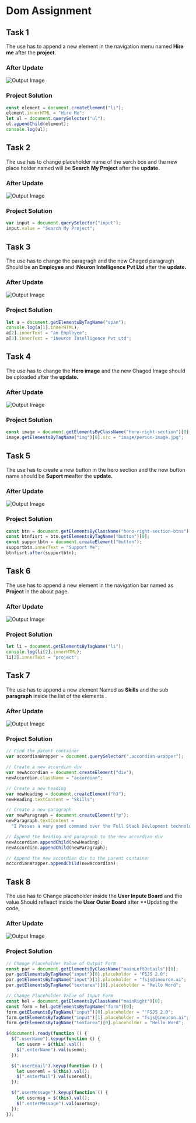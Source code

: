# Dom Assignment

## **Task 1**

The use has to append a new element in the navigation menu named **Hire me** after the **project**.

### **After Update**

![Output Image](./firstAssignmentImage/task1Output.png)

### **Project Solution**

```js
const element = document.createElement("li");
element.innerHTML = "Hire Me";
let ul = document.querySelector("ul");
ul.appendChild(element);
console.log(ul);
```

## **Task 2**

The use has to change placeholder name of the serch box and the new place holder named will be **Search My Project** after the **update.**

### **After Update**

![Output Image](./firstAssignmentImage/task2Output.png)

### **Project Solution**

```js
var input = document.querySelector("input");
input.value = "Search My Project";
```

## **Task 3**

The use has to change the paragragh and the new Chaged paragragh Should be **an Employee** and **iNeuron Intelligence Pvt Ltd** after the **update.**

### **After Update**

![Output Image](./firstAssignmentImage/task3Output.png)

### **Project Solution**

```js
let a = document.getElementsByTagName("span");
console.log(a[1].innerHTML);
a[2].innerText = "an Employee";
a[3].innerText = "iNeuron Intelligence Pvt Ltd";
```

## **Task 4**

The use has to change the **Hero image** and the new Chaged Image should be uploaded after the **update.**

### **After Update**

![Output Image](./firstAssignmentImage/task4Output.png)

### **Project Solution**

```js
const image = document.getElementsByClassName("hero-right-section")[0];
image.getElementsByTagName("img")[0].src = "image/person-image.jpg";
```

## **Task 5**

The use has to create a new button in the hero section and the new button name should be **Suport me**after the **update.**

### **After Update**

![Output Image](./firstAssignmentImage/task5Output.png)

### **Project Solution**

```js
const btn = document.getElementsByClassName("hero-right-section-btns")[0];
const btnfisrt = btn.getElementsByTagName("button")[0];
const supportbtn = document.createElement("button");
supportbtn.innerText = "Support Me";
btnfisrt.after(supportbtn);
```

## **Task 6**

The use has to append a new element in the navigation bar named as **Project** in the about page.

### **After Update**

![Output Image](./secondAssignmentImage/task1Output.png)

### **Project Solution**

```js
let li = document.getElementsByTagName("li");
console.log(li[2].innerHTML);
li[2].innerText = "project";
```

## **Task 7**

The use has to append a new element Named as **Skills** and the sub **paragraph** inside the list of the elements .

### **After Update**

![Output Image](./secondAssignmentImage/task2Output.png)

### **Project Solution**

```js
// Find the parent container
var accordianWrapper = document.querySelector(".accordian-wrapper");

// Create a new accordian div
var newAccordian = document.createElement("div");
newAccordian.className = "accordian";

// Create a new heading
var newHeading = document.createElement("h3");
newHeading.textContent = "Skills";

// Create a new paragraph
var newParagraph = document.createElement("p");
newParagraph.textContent =
  "I Posses a very good command over the Full Stack Devlopment technologies Like MERN which can be seen in my work over the Github";

// Append the heading and paragraph to the new accordian div
newAccordian.appendChild(newHeading);
newAccordian.appendChild(newParagraph);

// Append the new accordian div to the parent container
accordianWrapper.appendChild(newAccordian);
```

## **Task 8**

The use has to Change placeholder inside the **User Inpute Board** and the value Should refleact inside the **User Outer Board** after \*\*Updating the code,

### **After Update**

![Output Image](./thirdAssignmentImage/task1Output.png)

### **Project Solution**

```js
// Change Placeholder Value of Output Form
const par = document.getElementsByClassName("mainLeftDetails")[0];
par.getElementsByTagName("input")[0].placeholder = "FSJS 2.0";
par.getElementsByTagName("input")[1].placeholder = "fsjs@ineuron.ai";
par.getElementsByTagName("textarea")[0].placeholder = "Hello Word";

// Change Placeholder Value of Input Form
const hel = document.getElementsByClassName("mainRight")[0];
const form = hel.getElementsByTagName("form")[0];
form.getElementsByTagName("input")[0].placeholder = "'FSJS 2.0";
form.getElementsByTagName("input")[1].placeholder = "fsjs@ineuron.ai";
form.getElementsByTagName("textarea")[0].placeholder = "Hello Word";

$(document).ready(function () {
  $(".userName").keyup(function () {
    let usenm = $(this).val();
    $(".enterName").val(usenm);
  });

  $(".userEmail").keyup(function () {
    let usereml = $(this).val();
    $(".enterMail").val(usereml);
  });

  $(".userMessage").keyup(function () {
    let usermsg = $(this).val();
    $(".enterMessage").val(usermsg);
  });
});
```
